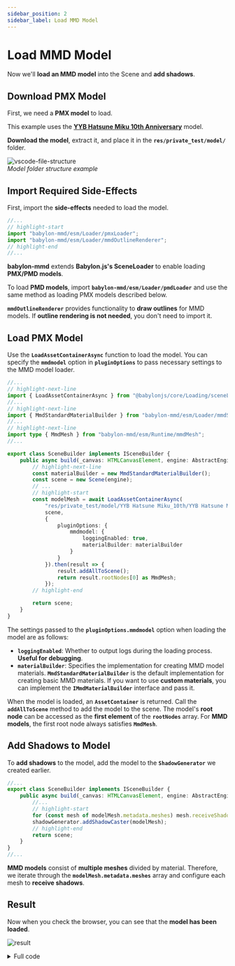 ```yaml
---
sidebar_position: 2
sidebar_label: Load MMD Model
---
```


# Load MMD Model

Now we'll **load an MMD model** into the Scene and **add shadows**.

## Download PMX Model

First, we need a **PMX model** to load.

This example uses the [**YYB Hatsune Miku 10th Anniversary**](https://www.deviantart.com/sanmuyyb/art/YYB-Hatsune-Miku-10th-DL-702119716) model.

**Download the model**, extract it, and place it in the **`res/private_test/model/`** folder.

![vscode-file-structure](@site/docs/get-started/load-mmd-model/vscode-file-structure.png) \
*Model folder structure example*

## Import Required Side-Effects

First, import the **side-effects** needed to load the model.

```typescript title="src/sceneBuilder.ts"
//...
// highlight-start
import "babylon-mmd/esm/Loader/pmxLoader";
import "babylon-mmd/esm/Loader/mmdOutlineRenderer";
// highlight-end
//...
```

**babylon-mmd** extends **Babylon.js's SceneLoader** to enable loading **PMX/PMD models**.

To load **PMD models**, import **`babylon-mmd/esm/Loader/pmdLoader`** and use the same method as loading PMX models described below.

**`mmdOutlineRenderer`** provides functionality to **draw outlines** for MMD models. If **outline rendering is not needed**, you don't need to import it.

## Load PMX Model

Use the **`LoadAssetContainerAsync`** function to load the model. You can specify the **`mmdmodel`** option in **`pluginOptions`** to pass necessary settings to the MMD model loader.

```typescript title="src/sceneBuilder.ts"
//...
// highlight-next-line
import { LoadAssetContainerAsync } from "@babylonjs/core/Loading/sceneLoader";
//...
// highlight-next-line
import { MmdStandardMaterialBuilder } from "babylon-mmd/esm/Loader/mmdStandardMaterialBuilder";
//...
// highlight-next-line
import type { MmdMesh } from "babylon-mmd/esm/Runtime/mmdMesh";
//...

export class SceneBuilder implements ISceneBuilder {
    public async build(_canvas: HTMLCanvasElement, engine: AbstractEngine): Promise<Scene> {
        // highlight-next-line
        const materialBuilder = new MmdStandardMaterialBuilder();
        const scene = new Scene(engine);
        // ...
        // highlight-start
        const modelMesh = await LoadAssetContainerAsync(
            "res/private_test/model/YYB Hatsune Miku_10th/YYB Hatsune Miku_10th_v1.02.pmx",
            scene,
            {
                pluginOptions: {
                    mmdmodel: {
                        loggingEnabled: true,
                        materialBuilder: materialBuilder
                    }
                }
            }).then(result => {
                result.addAllToScene();
                return result.rootNodes[0] as MmdMesh;
            });
        // highlight-end

        return scene;
    }
}
```

The settings passed to the **`pluginOptions.mmdmodel`** option when loading the model are as follows:
- **`loggingEnabled`**: Whether to output logs during the loading process. **Useful for debugging**.
- **`materialBuilder`**: Specifies the implementation for creating MMD model materials. **`MmdStandardMaterialBuilder`** is the default implementation for creating basic MMD materials. If you want to use **custom materials**, you can implement the **`IMmdMaterialBuilder`** interface and pass it.

When the model is loaded, an **`AssetContainer`** is returned. Call the **`addAllToScene`** method to add the model to the scene.
The model's **root node** can be accessed as the **first element** of the **`rootNodes`** array. For **MMD models**, the first root node always satisfies **`MmdMesh`**.

## Add Shadows to Model

To **add shadows** to the model, add the model to the **`ShadowGenerator`** we created earlier.

```typescript title="src/sceneBuilder.ts"
//...
export class SceneBuilder implements ISceneBuilder {
    public async build(_canvas: HTMLCanvasElement, engine: AbstractEngine): Promise<Scene> {
        //...
        // highlight-start
        for (const mesh of modelMesh.metadata.meshes) mesh.receiveShadows = true;
        shadowGenerator.addShadowCaster(modelMesh);
        // highlight-end
        return scene;
    }
}
//...
```

**MMD models** consist of **multiple meshes** divided by material. Therefore, we iterate through the **`modelMesh.metadata.meshes`** array and configure each mesh to **receive shadows**.

## Result

Now when you check the browser, you can see that the **model has been loaded**.

![result](@site/docs/get-started/load-mmd-model/result.png)

<details>
<summary>Full code</summary>
```typescript title="src/sceneBuilder.ts"
import "@babylonjs/core/Lights/Shadows/shadowGeneratorSceneComponent";
// highlight-start
import "babylon-mmd/esm/Loader/pmxLoader";
import "babylon-mmd/esm/Loader/mmdOutlineRenderer";
// highlight-end

import type { AbstractEngine } from "@babylonjs/core/Engines/abstractEngine";
import { DirectionalLight } from "@babylonjs/core/Lights/directionalLight";
import { ShadowGenerator } from "@babylonjs/core/Lights/Shadows/shadowGenerator";
// highlight-next-line
import { LoadAssetContainerAsync } from "@babylonjs/core/Loading/sceneLoader";
import { Color3, Color4 } from "@babylonjs/core/Maths/math.color";
import { Vector3 } from "@babylonjs/core/Maths/math.vector";
import { CreateGround } from "@babylonjs/core/Meshes/Builders/groundBuilder";
import { Scene } from "@babylonjs/core/scene";
// highlight-next-line
import { MmdStandardMaterialBuilder } from "babylon-mmd/esm/Loader/mmdStandardMaterialBuilder";
import { MmdCamera } from "babylon-mmd/esm/Runtime/mmdCamera";
// highlight-next-line
import type { MmdMesh } from "babylon-mmd/esm/Runtime/mmdMesh";

import type { ISceneBuilder } from "./baseRuntime";

export class SceneBuilder implements ISceneBuilder {
    public async build(_canvas: HTMLCanvasElement, engine: AbstractEngine): Promise<Scene> {
        // highlight-next-line
        const materialBuilder = new MmdStandardMaterialBuilder();
        const scene = new Scene(engine);
        scene.clearColor = new Color4(0.95, 0.95, 0.95, 1.0);
        scene.ambientColor = new Color3(0.5, 0.5, 0.5);

        const mmdCamera = new MmdCamera("MmdCamera", new Vector3(0, 10, 0), scene);

        const directionalLight = new DirectionalLight("DirectionalLight", new Vector3(0.5, -1, 1), scene);
        directionalLight.intensity = 1.0;
        directionalLight.autoCalcShadowZBounds = true;

        const shadowGenerator = new ShadowGenerator(1024, directionalLight, true);
        shadowGenerator.transparencyShadow = true;
        shadowGenerator.usePercentageCloserFiltering = true;
        shadowGenerator.forceBackFacesOnly = true;
        shadowGenerator.filteringQuality = ShadowGenerator.QUALITY_MEDIUM;
        shadowGenerator.frustumEdgeFalloff = 0.1;

        const ground = CreateGround("ground1", { width: 100, height: 100, subdivisions: 2, updatable: false }, scene);
        ground.receiveShadows = true;

        // highlight-start
        const modelMesh = await LoadAssetContainerAsync(
            "res/private_test/model/YYB Hatsune Miku_10th/YYB Hatsune Miku_10th_v1.02.pmx",
            scene,
            {
                pluginOptions: {
                    mmdmodel: {
                        loggingEnabled: true,
                        materialBuilder: materialBuilder
                    }
                }
            }).then(result => {
                result.addAllToScene();
                return result.rootNodes[0] as MmdMesh;
            });

        for (const mesh of modelMesh.metadata.meshes) mesh.receiveShadows = true;
        shadowGenerator.addShadowCaster(modelMesh);
        // highlight-end

        return scene;
    }
}
```
</details>

